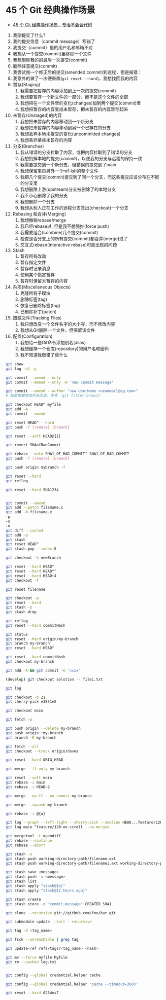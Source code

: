 # 45 个 Git 经典操作场景

- [45 个 Git 经典操作场景，专治不会合代码](https://mp.weixin.qq.com/s/2p4m63JdsCjBpVku-WaZyA)

1. 我刚提交了什么?
2. 我的提交信息（commit message）写错了
3. 我提交（commit）里的用户名和邮箱不对
4. 我想从一个提交(commit)里移除一个文件
5. 我想删除我的的最后一次提交(commit)
6. 删除任意提交(commit)
7. 我尝试推一个修正后的提交(amended commit)到远程，但是报错：
8. 我意外的做了一次硬重置(`git reset --hard`)，我想找回我的内容
9. 暂存(Staging)
   1. 我需要把暂存的内容添加到上一次的提交(commit)
   2. 我想要暂存一个新文件的一部分，而不是这个文件的全部
   3. 我想把在一个文件里的变化(changes)加到两个提交(commit)里
   4. 我想把暂存的内容变成未暂存，把未暂存的内容暂存起来
10. 未暂存(Unstaged)的内容
    1. 我想把未暂存的内容移动到一个新分支
    2. 我想把未暂存的内容移动到另一个已存在的分支
    3. 我想丢弃本地未提交的变化(uncommitted changes)
    4. 我想丢弃某些未暂存的内容
11. 分支(Branches)
    1. 我从错误的分支拉取了内容，或把内容拉取到了错误的分支
    2. 我想扔掉本地的提交(commit)，以便我的分支与远程的保持一致
    3. 我需要提交到一个新分支，但错误的提交到了main
    4. 我想保留来自另外一个ref-ish的整个文件
    5. 我把几个提交(commit)提交到了同一个分支，而这些提交应该分布在不同的分支里
    6. 我想删除上游(upstream)分支被删除了的本地分支
    7. 我不小心删除了我的分支
    8. 我想删除一个分支
    9. 我想从别人正在工作的远程分支签出(checkout)一个分支
12. Rebasing 和合并(Merging)
    1. 我想撤销rebase/merge
    2. 我已经rebase过, 但是我不想强推(force push)
    3. 我需要组合(combine)几个提交(commit)
    4. 检查是否分支上的所有提交(commit)都合并(merge)过了
    5. 交互式rebase(interactive rebase)可能出现的问题
13. Stash
    1. 暂存所有改动
    2. 暂存指定文件
    3. 暂存时记录消息
    4. 使用某个指定暂存
    5. 暂存时保留未暂存的内容
14. 杂项(Miscellaneous Objects)
    1. 克隆所有子模块
    2. 删除标签(tag)
    3. 恢复已删除标签(tag)
    4. 已删除补丁(patch)
15. 跟踪文件(Tracking Files)
    1. 我只想改变一个文件名字的大小写，而不修改内容
    2. 我想从Git删除一个文件，但保留该文件
16. 配置(Configuration)
    1. 我想给一些Git命令添加别名(alias)
    2. 我想缓存一个仓库(repository)的用户名和密码
    3. 我不知道我做错了些什么


```bash
git show
git log -n1 -p

git commit --amend --only
git commit --amend --only -m 'new commit message'

git commit --amend --author "new UserName <newemail@qq.com>"
# 如果需要修改所有历史，参考 `git filter-branch`

git checkout HEAD^ myfile
git add -A
git commit --amend

git reset HEAD^ --hard
git push -f [remote] [branch]

git reset --soft HEAD@{1}

git revert SHAofBadCommit

git rebase --onto SHA1_OF_BAD_COMMIT^ SHA1_OF_BAD_COMMIT
git push -f [remote] [branch]

git push origin mybranch -f

git reset --hard
git reflog

git reset --hard SHA1234


git commit --amend
git add --patch filename.x
git add -N filename.x
-p
-s
-e
git diff --cached
git add -p
git stash
git reset HEAD^
git stash pop --index 0

git checkout -b newBranch

git reset --hard HEAD^
git reset --hard HEAD^^
git reset --hard HEAD~4
git checkout -f

git reset filename

git checkout -p
git reset --hard
git stash -p
git stash drop

git reflog
git reset --hard commitHash

git status
git reset --hard origin/my-branch
git branch my-branch
git reset --hard HEAD^

git reset --hard commitHash
git checkout my-branch

git add -A && git commit -m 'xxxx'

(develop) git checkout solution -- file1.txt

git log

git checkout -b 21
git cherry-pick e3851e8

git checkout main

git fetch -p

git push origin --delete my-branch
git push origin :my-branch
git branch -D my-branch

git fetch --all
git checkout --track origin/daves

git reset --hard ORIG_HEAD

git merge --ff-only my-branch

git reset --soft main
git rebase -i main
git rebase -i HEAD~2

git merge --no-ff --no-commit my-branch

git merge --squash my-branch

git rebase -i @{u}

git log --graph --left-right --cherry-pick --oneline HEAD...feature/120-on-scroll
git log main ^feature/120-on-scroll --no-merges

git mergetool -t opendiff
git rebase --continue
git rebase --abort

git stash -u
git stash push working-directory-path/filename.ext
git stash push working-directory-path/filename1.ext working-directory-path/filename2.ext

git stash save <message>
git stash push -m <message>
git stash list
git stash apply "stash@{n}"
git stash apply "stash@{2.hours.ago}"

git stash create
git stash store -m "commit-message" CREATED_SHA1

git clone --recursive git://github.com/foo/bar.git

git submodule update --init --recursive

git tag -d <tag_name>

git fsck --unreachable | grep tag

git update-ref refs/tags/<tag_name> <hash>

git mv --force myfile MyFile
git rm --cached log.txt


git config --global credential.helper cache

git config --global credential.helper 'cache --timeout=3600'

git reset --hard 0254ea7
```
